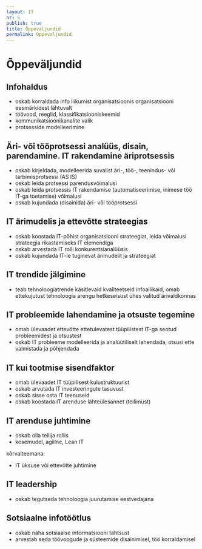 ```yaml
---
layout: IT
nr: 5
publish: true
title: Õppeväljundid
permalink: Oppevaljundid
---
```


# Õppeväljundid

## Infohaldus
- oskab korraldada info liikumist organisatsioonis organisatsiooni eesmärkidest lähtuvalt
- töövood, reeglid, klassifikatsiooniskeemid
- kommunikatsioonikanalite valik
- protsesside modelleerimine

## Äri- või tööprotsessi analüüs, disain, parendamine. IT rakendamine äriprotsessis
- oskab kirjeldada, modelleerida suvalist äri-, töö-, teenindus- või tarbimisprotsessi (AS IS)
- oskab leida protsessi parendusvõimalusi
- oskab leida protsessis IT rakendamise (automatiseerimise, inimese töö IT-ga toetamise) võimalusi
- oskab kujundada (disainida) äri- või tööprotsessi

## IT ärimudelis ja ettevõtte strateegias
- oskab koostada IT-põhist organisatsiooni strateegiat, leida võimalusi strateegia rikastamiseks IT elemendiga
- oskab arvestada IT rolli konkurentsianalüüsis
- oskab kujundada IT-le tuginevat ärimudelit ja strateegiat

## IT trendide jälgimine
- teab tehnoloogiatrende käsitlevaid kvaliteetseid infoallikaid, omab ettekujutust tehnoloogia arengu hetkeseisust ühes valitud ärivaldkonnas

## IT probleemide lahendamine ja otsuste tegemine
- omab ülevaadet ettevõtte ettetulevatest tüüpilistest IT-ga seotud probleemidest ja otsustest
- oskab IT probleeme modelleerida ja analüütiliselt lahendada, otsusi ette valmistada ja põhjendada

## IT kui tootmise sisendfaktor
- omab ülevaadet IT tüüpilisest kulustruktuurist
- oskab arvutada IT investeeringute tasuvust
- oskab sisse osta IT teenuseid
- oskab koostada IT arenduse lähteülesannet (tellimust)

## IT arenduse juhtimine
- oskab olla tellija rollis
- kosemudel, agiilne, Lean IT

kõrvalteemana:
- IT üksuse või ettevõtte juhtimine

## IT leadership
- oskab tegutseda tehnoloogia juurutamise eestvedajana

## Sotsiaalne infotöötlus
- oskab näha sotsiaalse informatsiooni tähtsust
- arvestab seda töövoogude ja süsteemide disainimisel, töö korraldamisel

